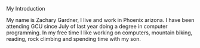 My Introduction

My name is Zachary Gardner, I live and work in Phoenix arizona.
I have been attending GCU since July of last year doing a degree in 
computer programming.  In my free time I like working on computers,
mountain biking, reading, rock climbing and spending time with my son.


